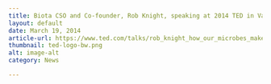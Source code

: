```yaml
---
title: Biota CSO and Co-founder, Rob Knight, speaking at 2014 TED in Vancouver
layout: default
date: March 19, 2014
article-url: https://www.ted.com/talks/rob_knight_how_our_microbes_make_us_who_we_are
thumbnail: ted-logo-bw.png
alt: image-alt
category: News

---
```

